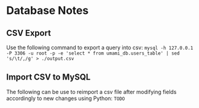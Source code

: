 # Database Notes

## CSV Export
Use the following command to export a query into csv:
`mysql -h 127.0.0.1 -P 3306 -u root -p -e 'select * from umami_db.users_table' | sed 's/\t/,/g' > ./output.csv`

## Import CSV to MySQL
The following can be use to reimport a csv file after modifying fields accordingly to new changes using Python:
`TODO`